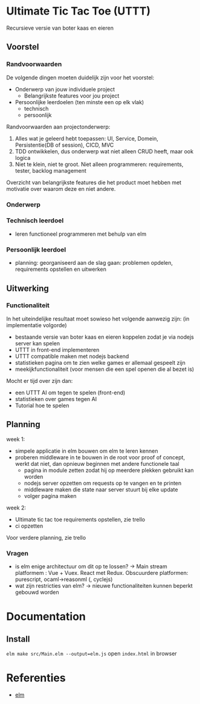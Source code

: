 # Ultimate Tic Tac Toe (UTTT)
Recursieve versie van boter kaas en eieren

## Voorstel
### Randvoorwaarden
De volgende dingen moeten duidelijk zijn voor het voorstel:
- Onderwerp van jouw individuele project
    - Belangrijkste features voor jou project
- Persoonlijke leerdoelen (ten minste een op elk vlak)
	- technisch
	- persoonlijk

Randvoorwaarden aan projectonderwerp:
1.	Alles wat je geleerd hebt toepassen: UI, Service, Domein, Persistentie(DB of session), CICD, MVC
2.	TDD ontwikkelen, dus onderwerp wat niet alleen CRUD heeft, maar ook logica
3.	Niet te klein, niet te groot. Niet alleen programmeren: requirements, tester, backlog management

Overzicht van belangrijkste features die het product moet hebben met motivatie over waarom deze en niet andere.

### Onderwerp
### Technisch leerdoel
- leren functioneel programmeren met behulp van elm


### Persoonlijk leerdoel
- planning: georganiseerd aan de slag gaan: problemen opdelen, requirements opstellen en uitwerken

## Uitwerking
### Functionaliteit
In het uiteindelijke resultaat moet sowieso het volgende aanwezig zijn: (in implementatie volgorde)
- bestaande versie van boter kaas en eieren koppelen zodat je via nodejs server kan spelen
- UTTT in front-end implementeren
- UTTT compatible maken met nodejs backend
- statistieken pagina om te zien welke games er allemaal gespeelt zijn
- meekijkfunctionaliteit (voor mensen die een spel openen die al bezet is)

Mocht er tijd over zijn dan:
- een UTTT AI om tegen te spelen (front-end)
- statistieken over games tegen AI
- Tutorial hoe te spelen



## Planning
week 1:
- simpele applicatie in elm bouwen om elm te leren kennen
- proberen middleware in te bouwen in de root voor proof of concept, werkt dat niet, dan opnieuw beginnen met andere functionele taal
    - pagina in module zetten zodat hij op meerdere plekken gebruikt kan worden
    - nodejs server opzetten om requests op te vangen en te printen
    - middleware maken die state naar server stuurt bij elke update
    - volger pagina maken

week 2:
- Ultimate tic tac toe requirements opstellen, zie trello
- ci opzetten

Voor verdere planning, zie trello


### Vragen
- is elm enige architectuur om dit op te lossen? ->
	Main stream platformem : Vue + Vuex. React met Redux. 
	Obscuurdere platformen: purescript, ocaml->reasonml (, cyclejs)
- wat zijn restricties van elm? -> nieuwe functionaliteiten kunnen beperkt gebouwd worden


# Documentation

## Install
`elm make src/Main.elm --output=elm.js`
open `index.html` in browser



# Referenties
- [elm](elm-lang.org)
